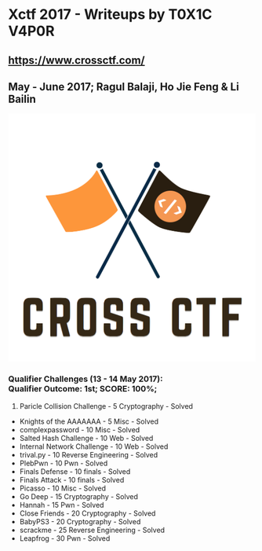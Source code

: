 # Xctf 2017 - Writeups by T0X1C V4P0R
## https://www.crossctf.com/
## May - June 2017; Ragul Balaji, Ho Jie Feng & Li Bailin

![Xctf Logo](/logo.png)

### Qualifier Challenges (13 - 14 May 2017):<br>Qualifier Outcome: 1st; SCORE: 100%;
1. Paricle Collision Challenge - 5 Cryptography - Solved
- Knights of the AAAAAAA - 5 Misc - Solved
- complexpassword - 10 Misc - Solved
- Salted Hash Challenge - 10 Web - Solved
- Internal Network Challenge - 10 Web - Solved
- trival.py - 10 Reverse Engineering - Solved
- PlebPwn - 10 Pwn - Solved
- Finals Defense - 10 finals - Solved
- Finals Attack - 10 finals - Solved
- Picasso - 10 Misc - Solved
- Go Deep - 15 Cryptography - Solved
- Hannah - 15 Pwn - Solved
- Close Friends - 20 Cryptography - Solved
- BabyPS3 - 20 Cryptography - Solved
- scrackme - 25 Reverse Engineering - Solved
- Leapfrog - 30 Pwn - Solved
